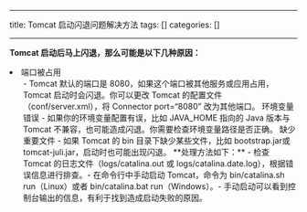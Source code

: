 
--- 
title:  Tomcat 启动闪退问题解决方法 
tags: []
categories: [] 

---
**Tomcat 启动后马上闪退，那么可能是以下几种原因：**
<li> 端口被占用 
  <ul>- Tomcat 默认的端口是 8080，如果这个端口被其他服务或应用占用，Tomcat 启动时会闪退。你可以更改 Tomcat 的配置文件（conf/server.xml），将 Connector port=“8080” 改为其他端口。
环境变量错误
- 如果你的环境变量配置有误，比如 JAVA_HOME 指向的 Java 版本与 Tomcat 不兼容，也可能造成闪退。你需要检查环境变量路径是否正确。
缺少重要文件
- 如果 Tomcat 的 bin 目录下缺少某些文件，比如 bootstrap.jar或 tomcat-juli.jar，启动时也可能出现闪退。
**处理方法如下：**
- 检查 Tomcat 的日志文件（logs/catalina.out 或 logs/catalina.date.log），根据错误信息进行排查。- 在命令行中手动启动 Tomcat，命令为 bin/catalina.sh run（Linux）或者 bin/catalina.bat run（Windows）。- 手动启动可以看到控制台输出的信息，有利于找到造成启动失败的原因。